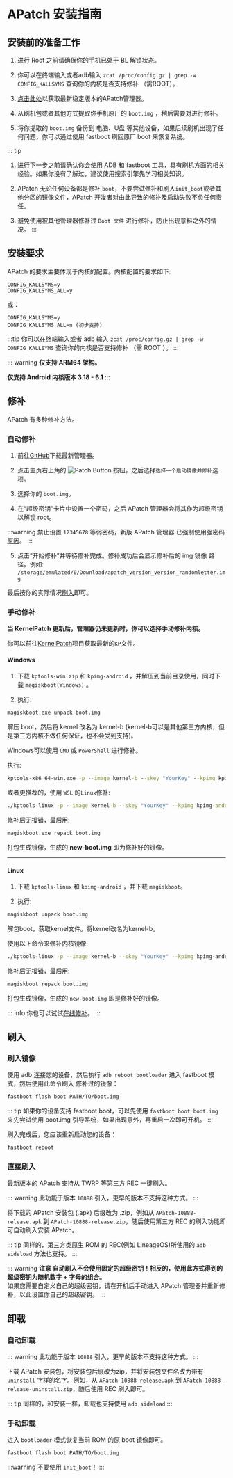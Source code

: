 # APatch 安装指南

## 安装前的准备工作

1. 进行 Root 之前请确保你的手机已处于 BL 解锁状态。

2. 你可以在终端输入或者adb输入 `zcat /proc/config.gz | grep -w CONFIG_KALLSYMS` 查询你的内核是否支持修补 （需ROOT）。

3. [点击此处](https://github.com/bmax121/APatch/releases)以获取最新稳定版本的APatch管理器。

4. 从刷机包或者其他方式提取你手机原厂的 `boot.img` ，稍后需要对进行修补。

5. 将你提取的 `boot.img` 备份到 电脑、U盘 等其他设备，如果后续刷机出现了任何问题，你可以通过使用 fastboot 刷回原厂 boot 来恢复系统。

::: tip
1. 进行下一步之前请确认你会使用 ADB 和 fastboot 工具，具有刷机方面的相关经验。如果你没有了解过，建议使用搜索引擎先学习相关知识。

2. APatch 无论任何设备都是修补 `boot`，不要尝试修补和刷入`init_boot`或者其他分区的镜像文件，APatch 开发者对由此导致的修补及启动失败不负任何责任。

3. 避免使用被其他管理器修补过 `Boot 文件` 进行修补，防止出现意料之外的情况。
:::

## 安装要求

APatch 的要求主要体现于内核的配置。内核配置的要求如下:

```text
CONFIG_KALLSYMS=y
CONFIG_KALLSYMS_ALL=y
```
或：
```text
CONFIG_KALLSYMS=y
CONFIG_KALLSYMS_ALL=n (初步支持)
```

:::tip
你可以在终端输入或者 adb 输入 `zcat /proc/config.gz | grep -w CONFIG_KALLSYMS` 查询你的内核是否支持修补 （需 ROOT ）。
:::

::: warning
**仅支持 ARM64 架构。**

**仅支持 Android 内核版本 3.18 - 6.1**
:::

## 修补

APatch 有多种修补方法。

### 自动修补

1. 前往[GitHub](https://github.com/bmax121/APatch/releases)下载最新管理器。

2. 点击主页右上角的 ![Patch Button](/PButton.png) 按钮，之后选择`选择一个启动镜像并修补`选项。

3. 选择你的 `boot.img`。

4. 在“超级密钥”卡片中设置一个密码，之后 APatch 管理器会将其作为超级密钥以解锁 root。

:::warning 
禁止设置 `12345678` 等弱密码，新版 APatch 管理器 已强制使用强密码  [原因](/zh_CN/warn)。
:::

5. 点击“开始修补”并等待修补完成。修补成功后会显示修补后的 img 镜像 路径。例如: `/storage/emulated/0/Download/apatch_version_version_randomletter.img`

最后按你的实际情况[刷入](#刷入)即可。

### 手动修补

**当 KernelPatch 更新后，管理器仍未更新时，你可以选择手动修补内核。**

你可以前往[KernelPatch](https://github.com/bmax121/KernelPatch/releases)项目获取最新的`KP`文件。

#### Windows

1. 下载 `kptools-win.zip` 和 `kpimg-android` ，并解压到当前目录使用，同时下载 `magiskboot(Windows)` 。

2. 执行:

```cmd
magiskboot.exe unpack boot.img
```

解压 boot，然后将 kernel 改名为 kernel-b (kernel-b可以是其他第三方内核，但是第三方内核不做任何保证，也不会受到支持)。

Windows可以使用 `CMD` 或 `PowerShell` 进行修补。

执行:

```cmd
kptools-x86_64-win.exe -p --image kernel-b --skey "YourKey" --kpimg kpimg-android --out kernel
```

或者更推荐的，使用 `WSL` 的`Linux`修补:

```cmd
./kptools-linux -p --image kernel-b --skey "YourKey" --kpimg kpimg-android --out kernel
```

修补后无报错，最后用:

```cmd
magiskboot.exe repack boot.img
```

打包生成镜像，生成的 **new-boot.img** 即为修补好的镜像。

---

#### Linux

1. 下载 `kptools-linux` 和 `kpimg-android` ，并下载 `magiskboot`。

2. 执行:

```sh
magiskboot unpack boot.img
```

解包boot，获取kernel文件。将kernel改名为kernel-b。

使用以下命令来修补内核镜像:

```sh
./kptools-linux -p --image kernel-b --skey "YourKey" --kpimg kpimg-android --out kernel
```

修补后无报错，最后用:

```sh
magiskboot repack boot.img
```

打包生成镜像，生成的 `new-boot.img` 即是修补好的镜像。

::: info
你也可以试试[在线修补](https://kernelpatch-on-web.pages.dev/)。
:::

## 刷入

### 刷入镜像

使用 adb 连接您的设备，然后执行 `adb reboot bootloader` 进入 fastboot 模式，然后使用此命令刷入 修补过的镜像：

```sh
fastboot flash boot PATH/TO/boot.img
```

::: tip
如果你的设备支持 fastboot boot，可以先使用 `fastboot boot boot.img` 来先尝试使用 boot.img 引导系统，如果出现意外，再重启一次即可开机。
:::

刷入完成后，您应该重新启动您的设备：

```sh
fastboot reboot
```

### 直接刷入

最新版本的 APatch 支持从 TWRP 等第三方 REC 一键刷入。

::: warning
此功能于版本 `10888` 引入，更早的版本不支持这种方式。
:::

将下载的 APatch 安装包 (.apk) 后缀改为 .zip，例如从 `APatch-10888-release.apk` 到 `APatch-10888-release.zip`，随后使用第三方 REC 的刷入功能即可自动刷入安装 APatch。

::: tip
同样的，第三方类原生 ROM 的 REC(例如 LineageOS)所使用的 `adb sideload` 方法也支持。
:::

::: warning
**注意 自动刷入不会使用固定的超级密钥！相反的，使用此方式得到的超级密钥为随机数字 + 字母的组合。**  
如果您需要自定义自己的超级密钥，请在开机后手动进入 APatch 管理器并重新修补，以此设置你自己的超级密钥。
:::

## 卸载

### 自动卸载

::: warning
此功能于版本 `10888` 引入，更早的版本不支持这种方式。
:::

下载 APatch 安装包，将安装包后缀改为zip，并将安装包文件名改为带有 `uninstall` 字样的名字。例如，从 `APatch-10888-release.apk` 到 `APatch-10888-release-uninstall.zip`，随后使用 REC 刷入即可。

::: tip
同样的，和安装一样，卸载也支持使用 `adb sideload`
:::

### 手动卸载

进入 `bootloader` 模式恢复当前 ROM 的原 boot 镜像即可。

```sh
fastboot flash boot PATH/TO/boot.img
```

:::warning
不要使用 `init_boot`！
:::
